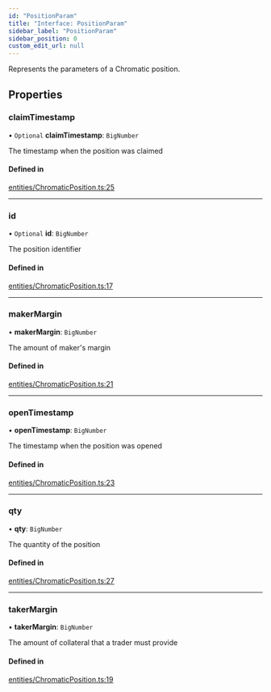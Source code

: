 ```yaml
---
id: "PositionParam"
title: "Interface: PositionParam"
sidebar_label: "PositionParam"
sidebar_position: 0
custom_edit_url: null
---
```


Represents the parameters of a Chromatic position.

## Properties

### claimTimestamp

• `Optional` **claimTimestamp**: `BigNumber`

The timestamp when the position was claimed

#### Defined in

[entities/ChromaticPosition.ts:25](https://github.com/chromatic-protocol/sdk/blob/63af47a/packages/sdk-ethers-v5/src/entities/ChromaticPosition.ts#L25)

___

### id

• `Optional` **id**: `BigNumber`

The position identifier

#### Defined in

[entities/ChromaticPosition.ts:17](https://github.com/chromatic-protocol/sdk/blob/63af47a/packages/sdk-ethers-v5/src/entities/ChromaticPosition.ts#L17)

___

### makerMargin

• **makerMargin**: `BigNumber`

The amount of maker's margin

#### Defined in

[entities/ChromaticPosition.ts:21](https://github.com/chromatic-protocol/sdk/blob/63af47a/packages/sdk-ethers-v5/src/entities/ChromaticPosition.ts#L21)

___

### openTimestamp

• **openTimestamp**: `BigNumber`

The timestamp when the position was opened

#### Defined in

[entities/ChromaticPosition.ts:23](https://github.com/chromatic-protocol/sdk/blob/63af47a/packages/sdk-ethers-v5/src/entities/ChromaticPosition.ts#L23)

___

### qty

• **qty**: `BigNumber`

The quantity of the position

#### Defined in

[entities/ChromaticPosition.ts:27](https://github.com/chromatic-protocol/sdk/blob/63af47a/packages/sdk-ethers-v5/src/entities/ChromaticPosition.ts#L27)

___

### takerMargin

• **takerMargin**: `BigNumber`

The amount of collateral that a trader must provide

#### Defined in

[entities/ChromaticPosition.ts:19](https://github.com/chromatic-protocol/sdk/blob/63af47a/packages/sdk-ethers-v5/src/entities/ChromaticPosition.ts#L19)
